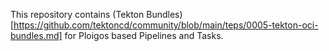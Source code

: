 This repository contains (Tekton Bundles)[https://github.com/tektoncd/community/blob/main/teps/0005-tekton-oci-bundles.md] for Ploigos based Pipelines and Tasks.
